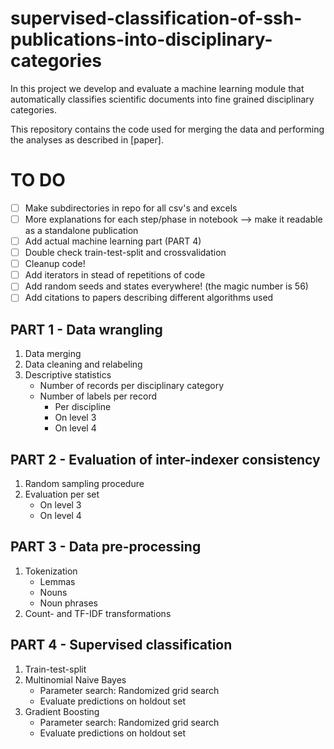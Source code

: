 # supervised-classification-of-ssh-publications-into-disciplinary-categories
In this project we develop and evaluate a machine learning module that automatically classifies scientific documents into fine grained disciplinary categories.

This repository contains the code used for merging the data and performing the analyses as described in [paper].

# TO DO
- [ ] Make subdirectories in repo for all csv's and excels
- [ ] More explanations for each step/phase in notebook --> make it readable as a standalone publication
- [ ] Add actual machine learning part (PART 4)
- [ ] Double check train-test-split and crossvalidation
- [ ] Cleanup code!
- [ ] Add iterators in stead of repetitions of code
- [ ] Add random seeds and states everywhere! (the magic number is 56)
- [ ] Add citations to papers describing different algorithms used

## PART 1 - Data wrangling
 1. Data merging
 2. Data cleaning and relabeling
 3. Descriptive statistics
    - Number of records per disciplinary category
    - Number of labels per record
      - Per discipline
      - On level 3 
      - On level 4

## PART 2 - Evaluation of inter-indexer consistency
 1. Random sampling procedure
 2. Evaluation per set
    - On level 3
    - On level 4

## PART 3 - Data pre-processing
 1. Tokenization
    - Lemmas
    - Nouns
    - Noun phrases
 2. Count- and TF-IDF transformations

## PART 4 - Supervised classification
 1. Train-test-split
 2. Multinomial Naive Bayes
    - Parameter search: Randomized grid search
    - Evaluate predictions on holdout set
 3. Gradient Boosting
    - Parameter search: Randomized grid search
    - Evaluate predictions on holdout set
